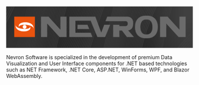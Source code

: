 ![Nevron Software](blob/images/logo.png?raw=true)

Nevron Software is specialized in the development of premium Data Visualization and User Interface components for .NET based technologies such as NET Framework, .NET Core, ASP.NET, WinForms, WPF, and Blazor WebAssembly.


<!--
**Nevron-Software/Nevron-Software** is a ✨ _special_ ✨ repository because its `README.md` (this file) appears on your GitHub profile.

Here are some ideas to get you started:

- 🔭 I’m currently working on ...
- 🌱 I’m currently learning ...
- 👯 I’m looking to collaborate on ...
- 🤔 I’m looking for help with ...
- 💬 Ask me about ...
- 📫 How to reach me: ...
- 😄 Pronouns: ...
- ⚡ Fun fact: ...
-->
